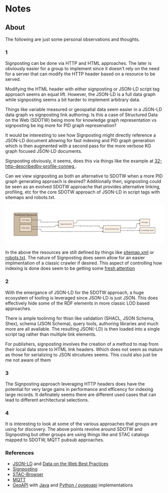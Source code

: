 # Notes

## About

The following are just some personal observations and thoughts.

### 1

Signposting can be done via HTTP and HTML approaches.  The later
is obviously easier for a group to implement since it doesn't rely
on the need for a server that can modify the HTTP header based on a
resource to be served.

Modifying the HTML header with either signposting or JSON-LD
script tag approach seems an equal lift.  However, the JSON-LD is a full
data graph while signposting seems a bit harder to implement arbitrary data.

Things like variable measured or geospatial data seem easier in a JSON-LD
data graph vs signposting link authoring.  Is this a case of
Structured Data on the Web (SDOTW) being
more for knowledge graph representation vs signposting be ing more for
PID graph represenation?

It would be interesting to see how Signposting might directly
reference a JSON-LD document allowing for fast indexing and PID graph
generation which is then augmented with a second pass for the more
verbose KG graph focused JSON-LD documents.

Signposting obviously, it seems, does this via things like the example
at [32-http-describedby-profile-conneg
](https://s11.no/2022/a2a-fair-metrics/32-http-describedby-profile-conneg/).

Can we view signposting as both an alternative to SDOTW when a more
PID graph generating approach is desired?  Additionally then, signposting
could be seen as an evolved SDOTW approache that provides alternative
linking, profiling, etc for the core SDOTW approach of JSON-LD in
script tags with sitemaps and robots.txt.  

![image](./images/concept.svg)

In the above the resources are still defined by things
like [sitemap.xml](https://sitemaps.org/) or
[robots.txt](https://www.rfc-editor.org/rfc/rfc9309.html). The nature of
Signposting does seem allow for an easier implmentation
of a classic crawler if desired.  This aspect of controlling how
indexing is done does seem to be getting some [fresh attention](https://blog.google/technology/ai/ai-web-publisher-controls-sign-up/)


### 2

With the emergance of JSON-LD for the SDOTW approach, a huge ecosystem of
tooling is leveraged since JSON-LD is just JSON. This does effectively hide
some of the RDF elements in more classic LOD based approaches.

There is ample toolinmg for thisn like validation (SHACL, JSON Schema, Shex),
schema (JSON Schema), query tools, authoring libraries and much more are all
available.  The resulting JSON(-LD) is then loaded into a single script tag
rather than multiple link elements. 

For publishers, signposting involves the creation of a method to map
from their local data store to HTML link headers.  Which does not seem as
mature as those for serializing to JSON strcutures seems.   This could also
just be me not aware of them


### 3

The Signposting approach leveraging HTTP headers does have the potential for
very large gains in performance and efficency for indexing large records.
It definately seems there are different used cases that can lead to
different architectural selections.

### 4

It is interesting to look at some of the various approaches that groups
are using for discovery.  The above points revolve around SDOTW and Signposting
but other groups are using things like and STAC catalogs mapped to SDOTW,
MQTT pubsub approaches.

### References

* [JSON-LD](https://json-ld.org/) and [Data on the Web Best Practices](https://www.w3.org/TR/dwbp/)
* [Signposting](https://signposting.org/)
* [STAC-Browser](https://github.com/radiantearth/stac-browser) 
* [MQTT](https://mqtt.org/)
* [GeoAPI](https://www.geoapi.org/) with [Java](https://www.geoapi.org/3.0/javadoc/org.opengis.geoapi/module-summary.html) and [Python / pygeoapi](https://pygeoapi.io/) implementations

